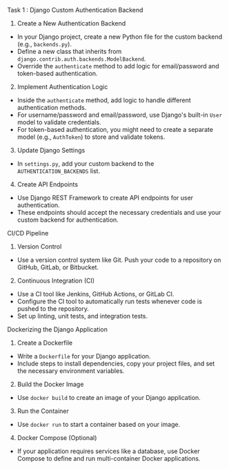 Task 1 : Django Custom Authentication Backend
1. Create a New Authentication Backend
- In your Django project, create a new Python file for the custom backend (e.g., `backends.py`).
- Define a new class that inherits from `django.contrib.auth.backends.ModelBackend`.
- Override the `authenticate` method to add logic for email/password and token-based authentication.
2. Implement Authentication Logic
- Inside the `authenticate` method, add logic to handle different authentication methods.
- For username/password and email/password, use Django's built-in `User` model to validate credentials.
- For token-based authentication, you might need to create a separate model (e.g., `AuthToken`) to store and validate tokens.
3. Update Django Settings
- In `settings.py`, add your custom backend to the `AUTHENTICATION_BACKENDS` list.
4. Create API Endpoints
- Use Django REST Framework to create API endpoints for user authentication.
- These endpoints should accept the necessary credentials and use your custom backend for authentication.

CI/CD Pipeline
1. Version Control
- Use a version control system like Git. Push your code to a repository on GitHub, GitLab, or Bitbucket.
2. Continuous Integration (CI)
- Use a CI tool like Jenkins, GitHub Actions, or GitLab CI.
- Configure the CI tool to automatically run tests whenever code is pushed to the repository.
- Set up linting, unit tests, and integration tests.

Dockerizing the Django Application
1. Create a Dockerfile
- Write a `Dockerfile` for your Django application.
- Include steps to install dependencies, copy your project files, and set the necessary environment variables.
2. Build the Docker Image
- Use `docker build` to create an image of your Django application.
3. Run the Container
- Use `docker run` to start a container based on your image.
4. Docker Compose (Optional)
- If your application requires services like a database, use Docker Compose to define and run multi-container Docker applications.
